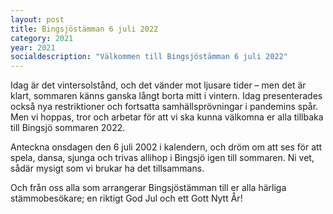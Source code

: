 ```yaml
---
layout: post
title: Bingsjöstämman 6 juli 2022
category: 2021
year: 2021
socialdescription: "Välkommen till Bingsjöstämman 6 juli 2022"
---
```


Idag är det vintersolstånd, och det vänder mot ljusare tider – men det är klart, sommaren känns ganska långt borta mitt i vintern. Idag presenterades också nya restriktioner och fortsatta samhällsprövningar i pandemins spår. Men vi hoppas, tror och arbetar för att vi ska kunna välkomna er alla tillbaka till Bingsjö sommaren 2022.

Anteckna onsdagen den 6 juli 2002 i kalendern, och dröm om att ses för att spela, dansa, sjunga och trivas allihop i Bingsjö igen till sommaren. Ni vet, sådär mysigt som vi brukar ha det tillsammans.

Och från oss alla som arrangerar Bingsjöstämman till er alla härliga stämmobesökare; en riktigt God Jul och ett Gott Nytt År!

